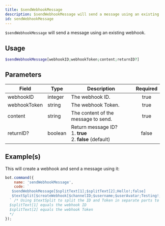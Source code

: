 ```yaml
---
title: $sendWebhookMessage
description: $sendWebhookMessage will send a message using an existing webhook.
id: sendWebhookMessage
---
```


`$sendWebhookMessage` will send a message using an existing webhook.

## Usage

```php
$sendWebhookMessage[webhookID;webhookToken;content;returnID?]
```

## Parameters

| Field        | Type    | Description                                                          | Required |
| ------------ | ------- | -------------------------------------------------------------------- | :------: |
| webhookID    | integer | The webhook ID.                                                      |   true   |
| webhookToken | string  | The webhook Token.                                                   |   true   |
| content      | string  | The content of the message to send.                                  |   true   |
| returnID?    | boolean | Return message ID?  <br /> 1. **true** <br /> 2. **false** (default) |  false   |

## Example(s)

This will create a webhook and send a message using it:

```javascript
bot.command({
    name: 'sendWebhookMessage',
    code: `
   $sendWebhookMessage[$splitText[1];$splitText[2];Hello!;false]
   $textSplit[$createWebhook[$channelID;$username;$userAvatar;Testing!;,];,]
  ` /* Using $textSplit to split the ID and Token in separate parts to use it in sendWebhookMessage
  $splitText[1] equals the webhook ID 
  $splitText[2] equals the webhook Token
  */
});
```